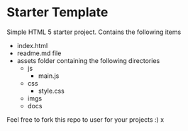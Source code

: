 # Starter Template

Simple HTML 5 starter project. Contains the following items

* index.html
* readme.md file
* assets folder containing the following directories
  * js
    * main.js
  * css
    * style.css
  * imgs
  * docs

Feel free to fork this repo to user for your projects :) x